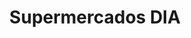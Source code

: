 ---
title: "Supermercados DIA"
url: /ciudad-autonoma-de-buenos-aires/supermercados-dia/
shop: Supermarkt
---